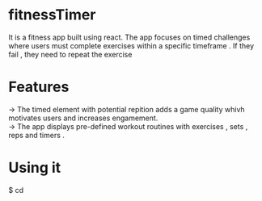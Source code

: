 # fitnessTimer <br>
It is a fitness app built using react. The app focuses on timed challenges where users must complete exercises within a specific timeframe . If they fail , they need to repeat the exercise <br>
# Features <br>
-> The timed element with potential repition adds a game quality whivh motivates users and increases engamement. <br>
-> The app displays pre-defined workout routines with exercises , sets , reps and timers . 
<br>
# Using it <br>
$ cd 
